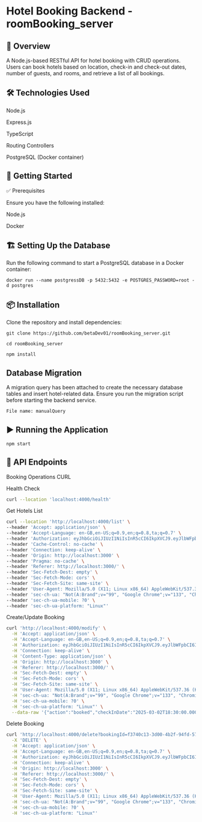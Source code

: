 # Hotel Booking Backend - roomBooking_server

## 📌 Overview

A Node.js-based RESTful API for hotel booking with CRUD operations. Users can book hotels based on location, check-in and check-out dates, number of guests, and rooms, and retrieve a list of all bookings.

## 🛠 Technologies Used

Node.js

Express.js

TypeScript

Routing Controllers

PostgreSQL (Docker container)


## 🚀 Getting Started

✅ Prerequisites

Ensure you have the following installed:

Node.js

Docker

## 🏗 Setting Up the Database

Run the following command to start a PostgreSQL database in a Docker container:

```docker run --name postgressDB -p 5432:5432 -e POSTGRES_PASSWORD=root -d postgres```

## 📦 Installation

Clone the repository and install dependencies:

```git clone https://github.com/betaDev01/roomBooking_server.git```

```cd roomBooking_server```

```npm install```


## Database Migration

A migration query has been attached to create the necessary database tables and insert hotel-related data. Ensure you run the migration script before starting the backend service.

```sh 
File name: manualQuery
```

## ▶️ Running the Application

```npm start```

## 🔗 API Endpoints

Booking Operations CURL

Health Check
```sh
curl --location 'localhost:4000/health'
```

Get Hotels List
```sh
curl --location 'http://localhost:4000/list' \
--header 'Accept: application/json' \
--header 'Accept-Language: en-GB,en-US;q=0.9,en;q=0.8,ta;q=0.7' \
--header 'Authorization: eyJhbGciOiJIUzI1NiIsInR5cCI6IkpXVCJ9.eyJlbWFpbCI6InNpdmFAZ21haWwuY29tIiwicGFzc3dvcmQiOiIxMjM0NTYiLCJpYXQiOjE3NDA5MjA1NzZ9.AnZhiYnNYb8zVbKpNI3VqeOo1IO2QrLoTfky3VXDsOc' \
--header 'Cache-Control: no-cache' \
--header 'Connection: keep-alive' \
--header 'Origin: http://localhost:3000' \
--header 'Pragma: no-cache' \
--header 'Referer: http://localhost:3000/' \
--header 'Sec-Fetch-Dest: empty' \
--header 'Sec-Fetch-Mode: cors' \
--header 'Sec-Fetch-Site: same-site' \
--header 'User-Agent: Mozilla/5.0 (X11; Linux x86_64) AppleWebKit/537.36 (KHTML, like Gecko) Chrome/133.0.0.0 Safari/537.36' \
--header 'sec-ch-ua: "Not(A:Brand";v="99", "Google Chrome";v="133", "Chromium";v="133"' \
--header 'sec-ch-ua-mobile: ?0' \
--header 'sec-ch-ua-platform: "Linux"'
```

Create/Update Booking
```sh
curl 'http://localhost:4000/modify' \
  -H 'Accept: application/json' \
  -H 'Accept-Language: en-GB,en-US;q=0.9,en;q=0.8,ta;q=0.7' \
  -H 'Authorization: eyJhbGciOiJIUzI1NiIsInR5cCI6IkpXVCJ9.eyJlbWFpbCI6InNpdmFAZ21haWwuY29tIiwicGFzc3dvcmQiOiIxMjM0NTYiLCJpYXQiOjE3NDA5MjA1NzZ9.AnZhiYnNYb8zVbKpNI3VqeOo1IO2QrLoTfky3VXDsOc' \
  -H 'Connection: keep-alive' \
  -H 'Content-Type: application/json' \
  -H 'Origin: http://localhost:3000' \
  -H 'Referer: http://localhost:3000/' \
  -H 'Sec-Fetch-Dest: empty' \
  -H 'Sec-Fetch-Mode: cors' \
  -H 'Sec-Fetch-Site: same-site' \
  -H 'User-Agent: Mozilla/5.0 (X11; Linux x86_64) AppleWebKit/537.36 (KHTML, like Gecko) Chrome/133.0.0.0 Safari/537.36' \
  -H 'sec-ch-ua: "Not(A:Brand";v="99", "Google Chrome";v="133", "Chromium";v="133"' \
  -H 'sec-ch-ua-mobile: ?0' \
  -H 'sec-ch-ua-platform: "Linux"' \
  --data-raw '{"action":"booked","checkInDate":"2025-03-02T18:30:00.000Z","checkOutDate":"2025-03-30T18:30:00.000Z","guests":11,"roomsBooked":11,"hotelId":"1b0fb446-7fcb-4834-a943-d15a3f3b5e1a"}'
```
Delete Booking
```sh
curl 'http://localhost:4000/delete?bookingId=f3740c13-3d00-4b2f-94fd-577c80d291da' \
  -X 'DELETE' \
  -H 'Accept: application/json' \
  -H 'Accept-Language: en-GB,en-US;q=0.9,en;q=0.8,ta;q=0.7' \
  -H 'Authorization: eyJhbGciOiJIUzI1NiIsInR5cCI6IkpXVCJ9.eyJlbWFpbCI6InNpdmFAZ21haWwuY29tIiwicGFzc3dvcmQiOiIxMjM0NTYiLCJpYXQiOjE3NDA5MjA1NzZ9.AnZhiYnNYb8zVbKpNI3VqeOo1IO2QrLoTfky3VXDsOc' \
  -H 'Connection: keep-alive' \
  -H 'Origin: http://localhost:3000' \
  -H 'Referer: http://localhost:3000/' \
  -H 'Sec-Fetch-Dest: empty' \
  -H 'Sec-Fetch-Mode: cors' \
  -H 'Sec-Fetch-Site: same-site' \
  -H 'User-Agent: Mozilla/5.0 (X11; Linux x86_64) AppleWebKit/537.36 (KHTML, like Gecko) Chrome/133.0.0.0 Safari/537.36' \
  -H 'sec-ch-ua: "Not(A:Brand";v="99", "Google Chrome";v="133", "Chromium";v="133"' \
  -H 'sec-ch-ua-mobile: ?0' \
  -H 'sec-ch-ua-platform: "Linux"'
  ```
